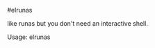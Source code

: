 #elrunas

like runas but you don't need an interactive shell.

Usage: elrunas <username> <domain> <password> <executable>
